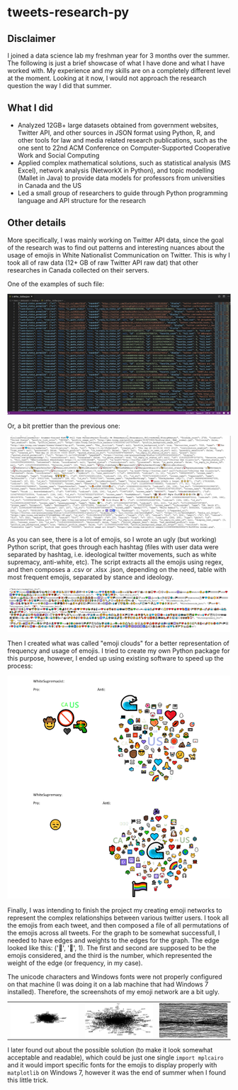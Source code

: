 # tweets-research-py

## Disclaimer
I joined a data science lab my freshman year for 3 months over the summer. The following is just a brief showcase of what I have done and what I have worked with. My experience and my skills are on a completely different level at the moment. Looking at it now, I would not approach the research question the way I did that summer.

## What I did
- Analyzed 12GB+ large datasets obtained from government websites, Twitter API, and other sources in JSON format using
Python, R, and other tools for law and media related research publications, such as the one sent to 22nd ACM Conference
on Computer-Supported Cooperative Work and Social Computing
- Applied complex mathematical solutions, such as statistical analysis (MS Excel), network analysis (NetworkX in Python),
and topic modelling (Mallet in Java) to provide data models for professors from universities in Canada and the US
- Led a small group of researchers to guide through Python programming language and API structure for the research

## Other details
More specifically, I was mainly working on Twitter API data, since the goal of the research was to find out patterns and interesting nuances about the usage of emojis in White Nationalist Communication on Twitter. This is why I took all of raw data (12+ GB of raw Twitter API raw dat) that other researches in Canada collected on their servers.

One of the examples of such file:

<p align="center">
  <img src="https://github.com/alisnichenko/research-summer2019/blob/master/media/json-example1.jpg">
</p>

Or, a bit prettier than the previous one:

<p align="center">
  <img src="https://github.com/alisnichenko/research-summer2019/blob/master/media/json-example2.jpg">
</p>

As you can see, there is a lot of emojis, so I wrote an ugly (but working) Python script, that goes through each hashtag (files with user data were separated by hashtag, i.e. ideological twitter movements, such as white supremacy, anti-white, etc). The script extracts all the emojis using regex, and then composes a .csv or .xlsx .json, depending on the need, table with most frequent emojis, separated by stance and ideology.

<p align="center">
  <img src="https://github.com/alisnichenko/research-summer2019/blob/master/media/emoji-json.jpg">
</p>

Then I created what was called "emoji clouds" for a better representation of frequency and usage of emojis. I tried to create my own Python package for this purpose, however, I ended up using existing software to speed up the process:

<p align="center">
  <img src="https://github.com/alisnichenko/research-summer2019/blob/master/media/emoji-clouds.jpg">
</p>

Finally, I was intending to finish the project my creating emoji networks to represent the complex relationships between various twitter users. I took all the emojis from each tweet, and then composed a file of all permutations of the emojis across all tweets. For the graph to be somewhat successfull, I needed to have edges and weights to the edges for the graph. The edge looked like this: ('🧕', '🤔', 1). The first and second are supposed to be the emojis considered, and the third is the number, which represented the weight of the edge (or frequency, in my case).

The unicode characters and Windows fonts were not properly configured on that machine (I was doing it on a lab machine that had Windows 7 installed). Therefore, the screenshots of my emoji network are a bit ugly.

<table width="100%" border="0">
  <tr>    
  <td><img src="https://github.com/alisnichenko/research-summer2019/blob/master/media/network-snippet1.png" alt="" align="left" /></td>
  <td><img src="https://github.com/alisnichenko/research-summer2019/blob/master/media/network-snippet2.png" alt="" align="center" /></td>
  <td><img src="https://github.com/alisnichenko/research-summer2019/blob/master/media/network-snippet3.png" alt="" align="right"/></td>
  </tr>
</table>

I later found out about the possible solution (to make it look somewhat acceptable and readable), which could be just one single `import mplcairo` and it would import specific fonts for the emojis to display properly with `matplotlib` on Windows 7, however it was the end of summer when I found this little trick.


